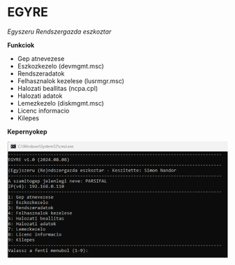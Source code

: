 # EGYRE
_Egyszeru Rendszergazda eszkoztar_

**Funkciok**
* Gep atnevezese
* Eszkozkezelo (devmgmt.msc)
* Rendszeradatok
* Felhasznalok kezelese (lusrmgr.msc)
* Halozati beallitas (ncpa.cpl)
* Halozati adatok
* Lemezkezelo (diskmgmt.msc)
* Licenc informacio
* Kilepes

**Kepernyokep**

![](https://raw.githubusercontent.com/simonszoft/stools/main/windows/doc/eresz_cmd_hun.png)




  
